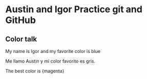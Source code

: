 # Austin and Igor Practice git and GitHub

## Color talk

My name is Igor and my favorite color is blue

Me llamo Austin y mi color favorito es gris.

The best color is {magenta}
